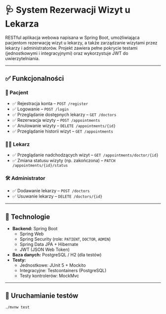# 🩺 System Rezerwacji Wizyt u Lekarza

RESTful aplikacja webowa napisana w Spring Boot, umożliwiająca pacjentom rezerwację wizyt u lekarzy, a także zarządzanie wizytami przez lekarzy i administratorów. Projekt zawiera pełne pokrycie testami (jednostkowymi i integracyjnymi) oraz wykorzystuje JWT do uwierzytelniania.

---

## ✅ Funkcjonalności

### 🧑 Pacjent
- ✅ Rejestracja konta – `POST /register`
- ✅ Logowanie – `POST /login`
- ✅ Przeglądanie dostępnych lekarzy – `GET /doctors`
- ✅ Rezerwacja wizyty – `POST /appointments`
- ✅ Anulowanie wizyty – `DELETE /appointments/{id}`
- ✅ Przeglądanie historii wizyt – `GET /appointments`

### 👨‍⚕️ Lekarz
- ✅ Przeglądanie nadchodzących wizyt – `GET /appointments/doctor/{id}`
- ✅ Zmiana statusu wizyty (np. zakończona) – `PATCH /appointments/{id}/status`

### 🛠️ Administrator
- ✅ Dodawanie lekarzy – `POST /doctors`
- ✅ Usuwanie lekarzy – `DELETE /doctors/{id}`

---

## 🧰 Technologie

- **Backend:** Spring Boot
  - Spring Web
  - Spring Security (role: `PATIENT`, `DOCTOR`, `ADMIN`)
  - Spring Data JPA + Hibernate
  - JWT (JSON Web Token)
- **Baza danych:** PostgreSQL / H2 (dla testów)
- **Testy:**
  - Jednostkowe: JUnit 5 + Mockito
  - Integracyjne: Testcontainers (PostgreSQL)
  - Testy kontrolerów: MockMvc

---

## 🧪 Uruchamianie testów

```bash
./mvnw test
